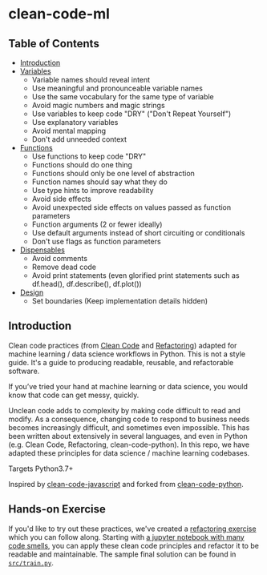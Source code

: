 # clean-code-ml

## Table of Contents
- [Introduction](#introduction)
- [Variables](docs/variables.md)
    - Variable names should reveal intent
    - Use meaningful and pronounceable variable names
    - Use the same vocabulary for the same type of variable
    - Avoid magic numbers and magic strings
    - Use variables to keep code "DRY"  ("Don't Repeat Yourself")
    - Use explanatory variables
    - Avoid mental mapping
    - Don't add unneeded context
- [Functions](docs/functions.md)
    - Use functions to keep code "DRY"
    - Functions should do one thing
    - Functions should only be one level of abstraction
    - Function names should say what they do
    - Use type hints to improve readability
    - Avoid side effects
    - Avoid unexpected side effects on values passed as function parameters
    - Function arguments (2 or fewer ideally)
    - Use default arguments instead of short circuiting or conditionals
    - Don't use flags as function parameters
- [Dispensables](docs/dispensables.md)
    - Avoid comments
    - Remove dead code
    - Avoid print statements (even glorified print statements such as df.head(), df.describe(), df.plot())
- [Design](docs/design.md)
    - Set boundaries (Keep implementation details hidden)

## Introduction

Clean code practices (from [Clean Code](https://www.amazon.com/Clean-Code-Handbook-Software-Craftsmanship/dp/0132350882) and [Refactoring](https://www.amazon.com/Refactoring-Improving-Existing-Addison-Wesley-Signature/dp/0134757599)) adapted for machine learning / data science workflows in Python. This is not a style guide. It's a guide to producing
readable, reusable, and refactorable software.

If you’ve tried your hand at machine learning or data science, you would know that code can get messy, quickly. 

Unclean code adds to complexity by making code difficult to read and modify. As a consequence, changing code to respond to business needs becomes increasingly difficult, and sometimes even impossible. This has been written about extensively in several languages, and even in Python (e.g. Clean Code, Refactoring, clean-code-python). In this repo, we have adapted these principles for data science / machine learning codebases.

Targets Python3.7+

Inspired by [clean-code-javascript](https://github.com/ryanmcdermott/clean-code-javascript) and forked from [clean-code-python](https://github.com/zedr/clean-code-python).

## Hands-on Exercise

If you'd like to try out these practices, we've created a [refactoring exercise](./docs/refactoring-exercise.md) which you can follow along. Starting with [a jupyter notebook with many code smells](notebooks/titanic-exercise-1.ipynb), you can apply these clean code principles and refactor it to be readable and maintainable. The sample final solution can be found in [`src/train.py`](src/train.py).
